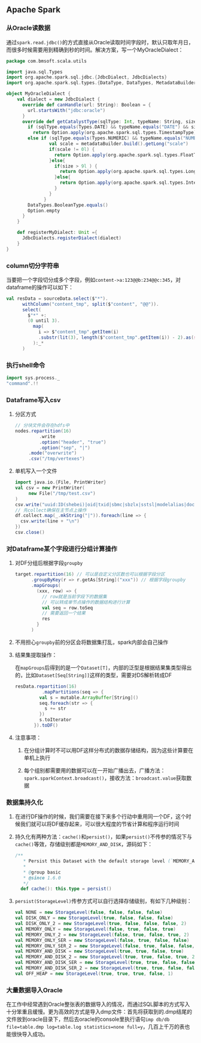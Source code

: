 ## Apache Spark

### 从Oracle读数据

通过`spark.read.jdbc()`的方式直接从Oracle读取时间字段时，默认只取年月日，而很多时候需要用到精确到秒的时间。解决方案，写一个MyOracleDialect：

```scala
package com.bmsoft.scala.utils

import java.sql.Types
import org.apache.spark.sql.jdbc.{JdbcDialect, JdbcDialects}
import org.apache.spark.sql.types.{DataType, DataTypes, MetadataBuilder}

object MyOracleDialect {
    val dialect = new JdbcDialect {
      override def canHandle(url: String): Boolean = {
        url.startsWith("jdbc:oracle")
      }
      override def getCatalystType(sqlType: Int, typeName: String, size: Int, metadataBuilder: MetadataBuilder): Option[DataType] = {
        if (sqlType.equals(Types.DATE) && typeName.equals("DATE") && size == 0)
          return Option.apply(org.apache.spark.sql.types.TimestampType)
        else if (sqlType.equals(Types.NUMERIC) && typeName.equals("NUMBER") ){
                val scale = metadataBuilder.build().getLong("scale")
                if(scale != 0l) {
                  return Option.apply(org.apache.spark.sql.types.FloatType)
                }else{
                  if(size > 9l ) {
                    return Option.apply(org.apache.spark.sql.types.LongType)
                  }else{
                    return Option.apply(org.apache.spark.sql.types.IntegerType)
                  }
                }
              }
        DataTypes.BooleanType.equals()
        Option.empty
      }
    }

    def registerMyDialect: Unit ={
      JdbcDialects.registerDialect(dialect)
    }
}

```

### column切分字符串

当要把一个字段切分成多个字段，例如`content->a:123@@b:234@@c:345`，对dataframe的操作可以如下：

```scala
val resData = sourceData.select($"*").
      withColumn("content_tmp", split($"content", "@@")).
      select(
        $"*" +:
        (0 until 3).
          map(
            i => $"content_tmp".getItem(i)
            .substr(lit(3), length($"content_tmp".getItem(i)) - 2).as(s"C${i+1}")
          ):_*
      )
```

### 执行shell命令

```scala
import sys.process._
"command".!!
```

### Dataframe写入csv

1. 分区方式

   ```scala
   // 分块文件会存在hdfs中
   nodes.repartition(16)
   			.write
   			.option("header", "true")
   			.option("sep", "|")
       	.mode("overwrite")
       	.csv("/tmp/vertexes")
   ```

2. 单机写入一个文件

   ```scala
   import java.io.{File, PrintWriter}
   val csv = new PrintWriter(
   		new File("/tmp/test.csv")
   )
   csv.write("uuid:ID(shebei)|oid|txid|sbmc|sbzlx|sstsl|modelalias|documentname|c1|c2|c3" + "\n")
   // 先collect确保在主节点上操作
   df.collect.map(_.mkString("|")).foreach(line => {
     csv.write(line + "\n")
   })
   csv.close()
   ```


### 对Dataframe某个字段进行分组计算操作

1. 对DF分组后根据字段`groupby`

   ```scala
   target.repartition(16) // 可以是自定义分区数也可以根据字段分区
         .groupByKey(r => r.getAs[String]("xxx")) // 根据字段groupby
         .mapGroups(
           (xxx, row) => {
             // row就是当前字段下的数据集
             // 可以转成单节点操作的数据结构进行计算
             val seq = row.toSeq
             // 需要返回一个结果
             res
           }
         )
   ```

2. 不用担心`groupby`前的分区会将数据集打乱，spark内部会自己操作

3. 结果集提取操作：

   在`mapGroups`后得到的是一个`Dataset[T]`，内部的泛型是根据结果集类型得出的，比如`Dataset[Seq[String]]`这样的类型，需要对DS解析转成DF

   ```scala
   resData.repartition(16)
   			 .mapPartitions(seq => {
            val s = mutable.ArrayBuffer[String]()
            seq.foreach(str => {
              s += str
            })
            s.toIterator
          }).toDF()
   ```

4. 注意事项：

   1) 在分组计算时不可以用DF这样分布式的数据存储结构，因为这些计算要在单机上执行

   2) 每个组别都需要用的数据可以在一开始广播出去，广播方法：`spark.sparkContext.broadcast()`，接收方法：`broadcast.value`获取数据

### 数据集持久化

1. 在进行DF操作的时候，我们需要在接下来多个行动中重用同一个DF，这个时候我们就可以将DF缓存起来，可以很大程度的节省计算和程序运行时间

2. 持久化有两种方法：`cache()`和`persist()`，如果`persist()`不传参的情况下与`cache()`等效，存储级别都是`MEMORY_AND_DISK`，源码如下：

   ```scala
   /**
      * Persist this Dataset with the default storage level (`MEMORY_AND_DISK`).
      *
      * @group basic
      * @since 1.6.0
      */
     def cache(): this.type = persist()
   ```

3. `persist(StorageLevel)`传参方式可以自行选择存储级别，有如下几种级别：

   ```scala
   val NONE = new StorageLevel(false, false, false, false)
   val DISK_ONLY = new StorageLevel(true, false, false, false)
   val DISK_ONLY_2 = new StorageLevel(true, false, false, false, 2)
   val MEMORY_ONLY = new StorageLevel(false, true, false, true)
   val MEMORY_ONLY_2 = new StorageLevel(false, true, false, true, 2)
   val MEMORY_ONLY_SER = new StorageLevel(false, true, false, false)
   val MEMORY_ONLY_SER_2 = new StorageLevel(false, true, false, false, 2)
   val MEMORY_AND_DISK = new StorageLevel(true, true, false, true)
   val MEMORY_AND_DISK_2 = new StorageLevel(true, true, false, true, 2)
   val MEMORY_AND_DISK_SER = new StorageLevel(true, true, false, false)
   val MEMORY_AND_DISK_SER_2 = new StorageLevel(true, true, false, false, 2)
   val OFF_HEAP = new StorageLevel(true, true, true, false, 1)
   ```


### 大量数据导入Oracle

在工作中经常遇到Oracle整张表的数据导入的情况，而通过SQL脚本的方式写入十分笨重且缓慢。更为高效的方式是导入dmp文件：首先将获取到的.dmp结尾的文件放到oracle目录下，然后去oracle的console里执行语句`imp db/db file=table.dmp log=table.log statistics=none full=y`，几百上千万的表也能很快导入成功。